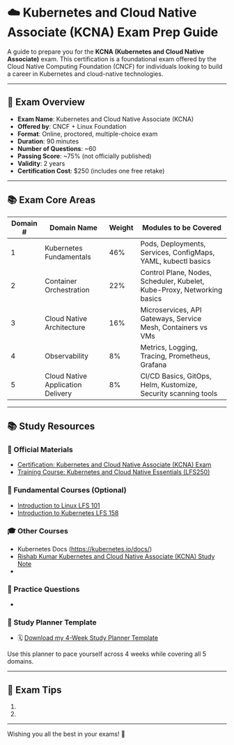 
# ☁️ Kubernetes and Cloud Native Associate (KCNA) Exam Prep Guide

A guide to prepare you for the **KCNA (Kubernetes and Cloud Native Associate)** exam. This certification is a foundational exam offered by the Cloud Native Computing Foundation (CNCF) for individuals looking to build a career in Kubernetes and cloud-native technologies.

---

## 📘 Exam Overview

- **Exam Name**: Kubernetes and Cloud Native Associate (KCNA)
- **Offered by**: CNCF + Linux Foundation
- **Format**: Online, proctored, multiple-choice exam
- **Duration**: 90 minutes
- **Number of Questions**: ~60
- **Passing Score**: ~75% (not officially published)
- **Validity**: 2 years
- **Certification Cost**: $250 (includes one free retake)

---

## 📚 Exam Core Areas

| Domain # | Domain Name              | Weight  | Modules to be Covered                                                                |
|----------|--------------------------|---------|---------------------------------------------------------------------------------------|
| 1        | Kubernetes Fundamentals  | 46%    | Pods, Deployments, Services, ConfigMaps, YAML, kubectl basics                        |
| 2        | Container Orchestration  | 22%    | Control Plane, Nodes, Scheduler, Kubelet, Kube-Proxy, Networking basics              |
| 3        | Cloud Native Architecture| 16%    | Microservices, API Gateways, Service Mesh, Containers vs VMs                         |
| 4        | Observability            | 8%     | Metrics, Logging, Tracing, Prometheus, Grafana                                       |
| 5        | Cloud Native Application Delivery | 8% | CI/CD Basics, GitOps, Helm, Kustomize, Security scanning tools                        |

---

## 📚 Study Resources

### 📘 Official Materials
- [Certification: Kubernetes and Cloud Native Associate (KCNA) Exam](https://training.linuxfoundation.org/certification/kubernetes-and-cloud-native-associate-kcna/)
- [Training Course: Kubernetes and Cloud Native Essentials (LFS250)](https://training.linuxfoundation.org/training/kubernetes-and-cloud-native-essentials-lfs250/)

### 📘 Fundamental Courses (Optional)
- [Introduction to Linux LFS 101](https://trainingportal.linuxfoundation.org/courses/introduction-to-linux-lfs101)
- [Introduction to Kubernetes LFS 158](https://training.linuxfoundation.org/training/introduction-to-kubernetes/?lid=axmt8lvbjbl8)

### 🎓 Other Courses 
- Kubernetes Docs (https://kubernetes.io/docs/)
- [Rishab Kumar Kubernetes and Cloud Native Associate (KCNA) Study Note](https://rishabkumar.com/notes/kubernetes-cloud-native-associate/)
- 

### 📝 Practice Questions
- 

### 📅 Study Planner Template
- 🗓️ [Download my 4-Week Study Planner Template]()

Use this planner to pace yourself across 4 weeks while covering all 5 domains.

---

## 🧠 Exam Tips

1. 
2. 

---

Wishing you all the best in your exams! 💪 
